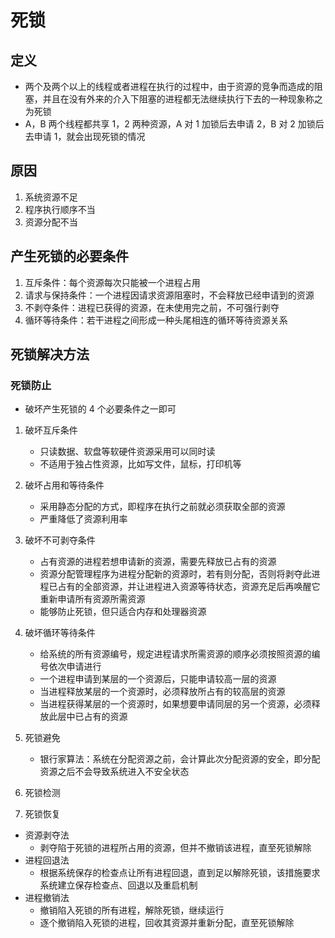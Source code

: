 # 死锁
## 定义
+ 两个及两个以上的线程或者进程在执行的过程中，由于资源的竞争而造成的阻塞，并且在没有外来的介入下阻塞的进程都无法继续执行下去的一种现象称之为死锁
+ A，B 两个线程都共享 1，2 两种资源，A 对 1 加锁后去申请 2，B 对 2 加锁后去申请 1，就会出现死锁的情况

## 原因
1. 系统资源不足
2. 程序执行顺序不当
3. 资源分配不当

## 产生死锁的必要条件
1. 互斥条件：每个资源每次只能被一个进程占用
2. 请求与保持条件：一个进程因请求资源阻塞时，不会释放已经申请到的资源
3. 不剥夺条件：进程已获得的资源，在未使用完之前，不可强行剥夺
4. 循环等待条件：若干进程之间形成一种头尾相连的循环等待资源关系

## 死锁解决方法
### 死锁防止
+ 破坏产生死锁的 4 个必要条件之一即可
1. 破坏互斥条件
    + 只读数据、软盘等软硬件资源采用可以同时读
    + 不适用于独占性资源，比如写文件，鼠标，打印机等
2. 破坏占用和等待条件
    + 采用静态分配的方式，即程序在执行之前就必须获取全部的资源
    + 严重降低了资源利用率
3. 破坏不可剥夺条件
    + 占有资源的进程若想申请新的资源，需要先释放已占有的资源
    + 资源分配管理程序为进程分配新的资源时，若有则分配，否则将剥夺此进程已占有的全部资源，并让进程进入资源等待状态，资源充足后再唤醒它重新申请所有资源所需资源
    + 能够防止死锁，但只适合内存和处理器资源
4. 破坏循环等待条件
    + 给系统的所有资源编号，规定进程请求所需资源的顺序必须按照资源的编号依次申请进行
    + 一个进程申请到某层的一个资源后，只能申请较高一层的资源
    + 当进程释放某层的一个资源时，必须释放所占有的较高层的资源
    + 当进程获得某层的一个资源时，如果想要申请同层的另一个资源，必须释放此层中已占有的资源
2. 死锁避免
    + 银行家算法：系统在分配资源之前，会计算此次分配资源的安全，即分配资源之后不会导致系统进入不安全状态
3. 死锁检测

4. 死锁恢复
+ 资源剥夺法
    - 剥夺陷于死锁的进程所占用的资源，但并不撤销该进程，直至死锁解除
+ 进程回退法
    - 根据系统保存的检查点让所有进程回退，直到足以解除死锁，该措施要求系统建立保存检查点、回退以及重启机制
+ 进程撤销法
    - 撤销陷入死锁的所有进程，解除死锁，继续运行
    - 逐个撤销陷入死锁的进程，回收其资源并重新分配，直至死锁解除